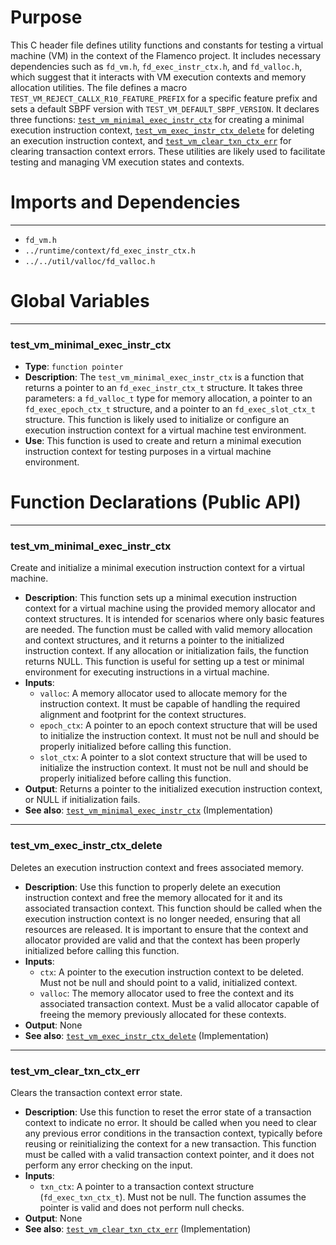 # Purpose
This C header file defines utility functions and constants for testing a virtual machine (VM) in the context of the Flamenco project. It includes necessary dependencies such as `fd_vm.h`, `fd_exec_instr_ctx.h`, and `fd_valloc.h`, which suggest that it interacts with VM execution contexts and memory allocation utilities. The file defines a macro `TEST_VM_REJECT_CALLX_R10_FEATURE_PREFIX` for a specific feature prefix and sets a default SBPF version with `TEST_VM_DEFAULT_SBPF_VERSION`. It declares three functions: [`test_vm_minimal_exec_instr_ctx`](#test_vm_minimal_exec_instr_ctx) for creating a minimal execution instruction context, [`test_vm_exec_instr_ctx_delete`](#test_vm_exec_instr_ctx_delete) for deleting an execution instruction context, and [`test_vm_clear_txn_ctx_err`](#test_vm_clear_txn_ctx_err) for clearing transaction context errors. These utilities are likely used to facilitate testing and managing VM execution states and contexts.
# Imports and Dependencies

---
- `fd_vm.h`
- `../runtime/context/fd_exec_instr_ctx.h`
- `../../util/valloc/fd_valloc.h`


# Global Variables

---
### test\_vm\_minimal\_exec\_instr\_ctx
- **Type**: `function pointer`
- **Description**: The `test_vm_minimal_exec_instr_ctx` is a function that returns a pointer to an `fd_exec_instr_ctx_t` structure. It takes three parameters: a `fd_valloc_t` type for memory allocation, a pointer to an `fd_exec_epoch_ctx_t` structure, and a pointer to an `fd_exec_slot_ctx_t` structure. This function is likely used to initialize or configure an execution instruction context for a virtual machine test environment.
- **Use**: This function is used to create and return a minimal execution instruction context for testing purposes in a virtual machine environment.


# Function Declarations (Public API)

---
### test\_vm\_minimal\_exec\_instr\_ctx<!-- {{#callable_declaration:test_vm_minimal_exec_instr_ctx}} -->
Create and initialize a minimal execution instruction context for a virtual machine.
- **Description**: This function sets up a minimal execution instruction context for a virtual machine using the provided memory allocator and context structures. It is intended for scenarios where only basic features are needed. The function must be called with valid memory allocation and context structures, and it returns a pointer to the initialized instruction context. If any allocation or initialization fails, the function returns NULL. This function is useful for setting up a test or minimal environment for executing instructions in a virtual machine.
- **Inputs**:
    - `valloc`: A memory allocator used to allocate memory for the instruction context. It must be capable of handling the required alignment and footprint for the context structures.
    - `epoch_ctx`: A pointer to an epoch context structure that will be used to initialize the instruction context. It must not be null and should be properly initialized before calling this function.
    - `slot_ctx`: A pointer to a slot context structure that will be used to initialize the instruction context. It must not be null and should be properly initialized before calling this function.
- **Output**: Returns a pointer to the initialized execution instruction context, or NULL if initialization fails.
- **See also**: [`test_vm_minimal_exec_instr_ctx`](test_vm_util.c.driver.md#test_vm_minimal_exec_instr_ctx)  (Implementation)


---
### test\_vm\_exec\_instr\_ctx\_delete<!-- {{#callable_declaration:test_vm_exec_instr_ctx_delete}} -->
Deletes an execution instruction context and frees associated memory.
- **Description**: Use this function to properly delete an execution instruction context and free the memory allocated for it and its associated transaction context. This function should be called when the execution instruction context is no longer needed, ensuring that all resources are released. It is important to ensure that the context and allocator provided are valid and that the context has been properly initialized before calling this function.
- **Inputs**:
    - `ctx`: A pointer to the execution instruction context to be deleted. Must not be null and should point to a valid, initialized context.
    - `valloc`: The memory allocator used to free the context and its associated transaction context. Must be a valid allocator capable of freeing the memory previously allocated for these contexts.
- **Output**: None
- **See also**: [`test_vm_exec_instr_ctx_delete`](test_vm_util.c.driver.md#test_vm_exec_instr_ctx_delete)  (Implementation)


---
### test\_vm\_clear\_txn\_ctx\_err<!-- {{#callable_declaration:test_vm_clear_txn_ctx_err}} -->
Clears the transaction context error state.
- **Description**: Use this function to reset the error state of a transaction context to indicate no error. It should be called when you need to clear any previous error conditions in the transaction context, typically before reusing or reinitializing the context for a new transaction. This function must be called with a valid transaction context pointer, and it does not perform any error checking on the input.
- **Inputs**:
    - `txn_ctx`: A pointer to a transaction context structure (`fd_exec_txn_ctx_t`). Must not be null. The function assumes the pointer is valid and does not perform null checks.
- **Output**: None
- **See also**: [`test_vm_clear_txn_ctx_err`](test_vm_util.c.driver.md#test_vm_clear_txn_ctx_err)  (Implementation)


